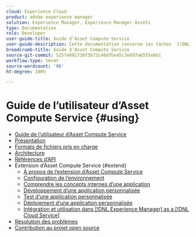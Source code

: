 ```yaml
---
cloud: Experience Cloud
product: adobe experience manager
solution: Experience Manager, Experience Manager Assets
type: Documentation
role: Developer
user-guide-title: Guide d’Asset Compute Service
user-guide-description: Cette documentation concerne les tâches  [!DNL Asset Compute Service]  telles que le développement, la gestion, le déploiement et le dépannage de votre code personnalisé.
breadcrumb-title: Guide d’Asset Compute Service
source-git-commit: 5257e091730f3672c46dfbe45c3e697a6555e6b1
workflow-type: tm+mt
source-wordcount: '96'
ht-degree: 100%

---
```



# Guide de l’utilisateur d’Asset Compute Service {#using}

+ [Guide de l’utilisateur d’Asset Compute Service](home.md)
+ [Présentation](introduction.md)
+ [Formats de fichiers pris en charge](https://experienceleague.adobe.com/docs/experience-manager-cloud-service/assets/file-format-support.html?lang=fr)
+ [Architecture](architecture.md)
+ [Références d’API](api.md)
+ Extension d’Asset Compute Service {#extend}
   + [À propos de l’extension d’Asset Compute Service](understand-extensibility.md)
   + [Configuration de l’environnement](setup-environment.md)
   + [Comprendre les concepts internes d’une application](custom-application-internals.md)
   + [Développement d’une application personnalisée](develop-custom-application.md)
   + [Test d’une application personnalisée](test-custom-application.md)
   + [Déploiement d’une application personnalisée](deploy-custom-application.md)
   + [Intégration et utilisation dans  [!DNL Experience Manager]  as a  [!DNL Cloud Service]](https://experienceleague.adobe.com/docs/experience-manager-cloud-service/assets/asset-microservices-overview.html?lang=fr)
+ [Résolution des problèmes](troubleshooting.md)
+ [Contribution au projet open source](contribute-to-compute-service.md)
